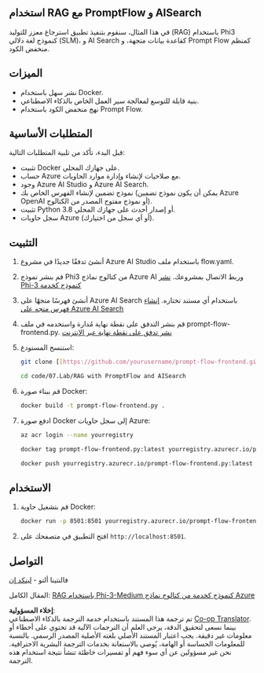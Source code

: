 <!--
CO_OP_TRANSLATOR_METADATA:
{
  "original_hash": "8ec74e4a49934dad78bc52dcb898359c",
  "translation_date": "2025-03-27T04:44:52+00:00",
  "source_file": "code\\07.Lab\\RAG_with_PromptFlow_and_AISearch\\README.md",
  "language_code": "ar"
}
-->
## استخدام RAG مع PromptFlow و AISearch

في هذا المثال، سنقوم بتنفيذ تطبيق استرجاع معزز للتوليد (RAG) باستخدام Phi3 كنموذج لغة دلالي (SLM)، و AI Search كقاعدة بيانات متجهة، و Prompt Flow كمنظم منخفض الكود.

## الميزات

- نشر سهل باستخدام Docker.
- بنية قابلة للتوسع لمعالجة سير العمل الخاص بالذكاء الاصطناعي.
- نهج منخفض الكود باستخدام Prompt Flow.

## المتطلبات الأساسية

قبل البدء، تأكد من تلبية المتطلبات التالية:

- تثبيت Docker على جهازك المحلي.
- حساب Azure مع صلاحيات لإنشاء وإدارة موارد الحاويات.
- وجود Azure AI Studio و Azure AI Search.
- نموذج تضمين لإنشاء الفهرس الخاص بك (يمكن أن يكون نموذج تضمين Azure OpenAI أو نموذج مفتوح المصدر من الكتالوج).
- تثبيت Python 3.8 أو إصدار أحدث على جهازك المحلي.
- سجل حاويات Azure (أو أي سجل من اختيارك).

## التثبيت

1. أنشئ تدفقًا جديدًا في مشروع Azure AI Studio باستخدام ملف flow.yaml.
2. قم بنشر نموذج Phi3 من كتالوج نماذج Azure AI وربط الاتصال بمشروعك. [نشر Phi-3 كنموذج كخدمة](https://learn.microsoft.com/azure/machine-learning/how-to-deploy-models-phi-3?view=azureml-api-2&tabs=phi-3-mini)
3. أنشئ فهرسًا متجهًا على Azure AI Search باستخدام أي مستند تختاره. [إنشاء فهرس متجه على Azure AI Search](https://learn.microsoft.com/azure/search/search-how-to-create-search-index?tabs=portal)
4. قم بنشر التدفق على نقطة نهاية مُدارة واستخدمه في ملف prompt-flow-frontend.py. [نشر تدفق على نقطة نهاية عبر الإنترنت](https://learn.microsoft.com/azure/ai-studio/how-to/flow-deploy)
5. استنسخ المستودع:

    ```sh
    git clone [[https://github.com/yourusername/prompt-flow-frontend.git](https://github.com/microsoft/Phi-3CookBook.git)](https://github.com/microsoft/Phi-3CookBook.git)
    
    cd code/07.Lab/RAG with PromptFlow and AISearch
    ```

6. قم ببناء صورة Docker:

    ```sh
    docker build -t prompt-flow-frontend.py .
    ```

7. ادفع صورة Docker إلى سجل حاويات Azure:

    ```sh
    az acr login --name yourregistry
    
    docker tag prompt-flow-frontend.py:latest yourregistry.azurecr.io/prompt-flow-frontend.py:latest
    
    docker push yourregistry.azurecr.io/prompt-flow-frontend.py:latest
    ```

## الاستخدام

1. قم بتشغيل حاوية Docker:

    ```sh
    docker run -p 8501:8501 yourregistry.azurecr.io/prompt-flow-frontend.py:latest
    ```

2. افتح التطبيق في متصفحك على `http://localhost:8501`.

## التواصل

فالنتينا ألتو - [لينكد إن](https://www.linkedin.com/in/valentina-alto-6a0590148/)

المقال الكامل: [RAG باستخدام Phi-3-Medium كنموذج كخدمة من كتالوج نماذج Azure](https://medium.com/@valentinaalto/rag-with-phi-3-medium-as-a-model-as-a-service-from-azure-model-catalog-62e1411948f3)

**إخلاء المسؤولية**:  
تم ترجمة هذا المستند باستخدام خدمة الترجمة بالذكاء الاصطناعي [Co-op Translator](https://github.com/Azure/co-op-translator). بينما نسعى لتحقيق الدقة، يرجى العلم أن الترجمات الآلية قد تحتوي على أخطاء أو معلومات غير دقيقة. يجب اعتبار المستند الأصلي بلغته الأصلية المصدر الرسمي. بالنسبة للمعلومات الحساسة أو الهامة، يُوصى بالاستعانة بخدمات الترجمة البشرية الاحترافية. نحن غير مسؤولين عن أي سوء فهم أو تفسيرات خاطئة تنشأ نتيجة استخدام هذه الترجمة.
